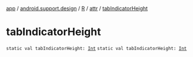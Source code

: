 [app](../../../index.md) / [android.support.design](../../index.md) / [R](../index.md) / [attr](index.md) / [tabIndicatorHeight](./tab-indicator-height.md)

# tabIndicatorHeight

`static val tabIndicatorHeight: `[`Int`](https://kotlinlang.org/api/latest/jvm/stdlib/kotlin/-int/index.html)
`static val tabIndicatorHeight: `[`Int`](https://kotlinlang.org/api/latest/jvm/stdlib/kotlin/-int/index.html)